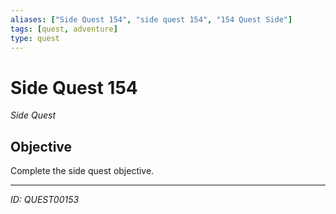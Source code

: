 ```yaml
---
aliases: ["Side Quest 154", "side quest 154", "154 Quest Side"]
tags: [quest, adventure]
type: quest
---
```


# Side Quest 154

*Side Quest*

## Objective
Complete the side quest objective.

---
*ID: QUEST00153*